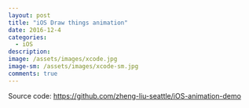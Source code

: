 ```yaml
---
layout: post
title: "iOS Draw things animation"
date: 2016-12-4
categories:
  - iOS
description: 
image: /assets/images/xcode.jpg
image-sm: /assets/images/xcode-sm.jpg
comments: true
---
```



Source code: https://github.com/zheng-liu-seattle/iOS-animation-demo
